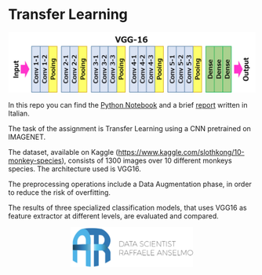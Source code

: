 
# Transfer Learning

<p align = "center">
  <img src="https://github.com/RaffaeleAns/AML-Assignments/blob/master/images/vgg16.png" width = "700">
</p>   

In this repo you can find the [Python Notebook](https://github.com/RaffaeleAns/AML-Assignments/blob/master/TL/TL_Script.ipynb) and a brief [report](https://github.com/RaffaeleAns/AML-Assignments/blob/master/TL/TL_Report.pdf) written in Italian.

The task of the assignment is Transfer Learning using a CNN pretrained on IMAGENET.

The dataset, available on Kaggle (https://www.kaggle.com/slothkong/10-monkey-species), consists of 1300 images over 10 different monkeys species. 
The architecture used is VGG16.

The preprocessing operations include a Data Augmentation phase, in order to reduce the risk of overfitting.

The results of three specialized classification models, that uses VGG16 as feature extractor at different levels, are evaluated and compared.

<p align = "center">
  <img src="https://github.com/RaffaeleAns/AML-Assignments/blob/master/images/AR%20Logo.png" width = "250">
</p>    
